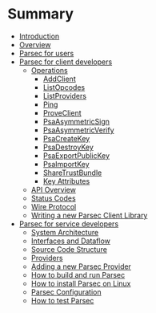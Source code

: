<!--
  -- Copyright (c) 2019, Arm Limited, All Rights Reserved
  -- SPDX-License-Identifier: Apache-2.0
  --
  -- Licensed under the Apache License, Version 2.0 (the "License"); you may
  -- not use this file except in compliance with the License.
  -- You may obtain a copy of the License at
  --
  -- http://www.apache.org/licenses/LICENSE-2.0
  --
  -- Unless required by applicable law or agreed to in writing, software
  -- distributed under the License is distributed on an "AS IS" BASIS, WITHOUT
  -- WARRANTIES OR CONDITIONS OF ANY KIND, either express or implied.
  -- See the License for the specific language governing permissions and
  -- limitations under the License.
--->

# Summary

- [Introduction](README.md)
- [Overview](overview.md)
- [Parsec for users](parsec_users.md)
- [Parsec for client developers](parsec_client/README.md)
    - [Operations](parsec_client/operations/README.md)
        - [AddClient](parsec_client/operations/add_client.md)
        - [ListOpcodes](parsec_client/operations/list_opcodes.md)
        - [ListProviders](parsec_client/operations/list_providers.md)
        - [Ping](parsec_client/operations/ping.md)
        - [ProveClient](parsec_client/operations/prove_client.md)
        - [PsaAsymmetricSign](parsec_client/operations/psa_asymmetric_sign.md)
        - [PsaAsymmetricVerify](parsec_client/operations/psa_asymmetric_verify.md)
        - [PsaCreateKey](parsec_client/operations/psa_create_key.md)
        - [PsaDestroyKey](parsec_client/operations/psa_destroy_key.md)
        - [PsaExportPublicKey](parsec_client/operations/psa_export_public_key.md)
        - [PsaImportKey](parsec_client/operations/psa_import_key.md)
        - [ShareTrustBundle](parsec_client/operations/share_trust_bundle.md)
        - [Key Attributes](parsec_client/operations/key_attributes.md)
    - [API Overview](parsec_client/api_overview.md)
    - [Status Codes](parsec_client/status_codes.md)
    - [Wire Protocol](parsec_client/wire_protocol.md)
    - [Writing a new Parsec Client Library](parsec_client/writing_library.md)
- [Parsec for service developers](parsec_service/README.md)
    - [System Architecture](parsec_service/system_architecture.md)
    - [Interfaces and Dataflow](parsec_service/interfaces_and_dataflow.md)
    - [Source Code Structure](parsec_service/source_code_structure.md)
    - [Providers](parsec_service/providers.md)
    - [Adding a new Parsec Provider](parsec_service/adding_provider.md)
    - [How to build and run Parsec](parsec_service/build_run.md)
    - [How to install Parsec on Linux](parsec_service/install_parsec_linux.md)
    - [Parsec Configuration](parsec_service/configuration.md)
    - [How to test Parsec](parsec_service/test.md)
